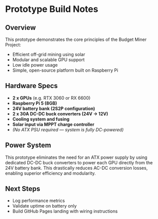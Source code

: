 # Prototype Build Notes

## Overview

This prototype demonstrates the core principles of the Budget Miner Project:
- Efficient off-grid mining using solar
- Modular and scalable GPU support
- Low idle power usage
- Simple, open-source platform built on Raspberry Pi

## Hardware Specs

- **2 x GPUs** (e.g. RTX 3060 or RX 6600)
- **Raspberry Pi 5 (8GB)**
- **24V battery bank (2S2P configuration)**
- **2 x 30A DC-DC buck converters (24V → 12V)**
- **Cooling system and fusing**
- **Solar input via MPPT charge controller**
- *(No ATX PSU required — system is fully DC-powered)*

## Power System

This prototype eliminates the need for an ATX power supply by using dedicated DC-DC buck converters to power each GPU directly from the 24V battery bank. This drastically reduces AC-DC conversion losses, enabling superior efficiency and modularity.

## Next Steps

- Log performance metrics
- Validate uptime on battery only
- Build GitHub Pages landing with wiring instructions
